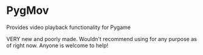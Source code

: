 # PygMov
Provides video playback functionality for Pygame

VERY new and poorly made. Wouldn't recommend using for any purpose as of right now. Anyone is welcome to help!
